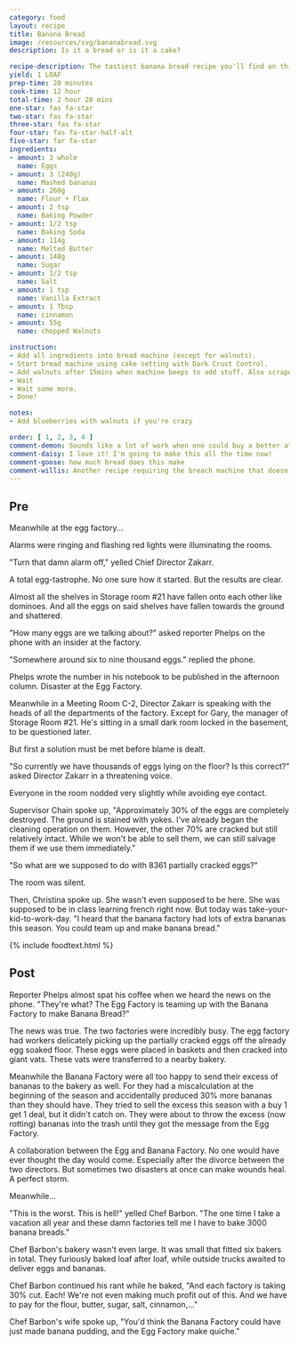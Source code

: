 ```yaml
---
category: food
layout: recipe
title: Banana Bread
image: /resources/svg/bananabread.svg
description: Is it a bread or is it a cake?

recipe-description: The tastiest banana bread recipe you'll find on this website!
yield: 1 LOAF
prep-time: 20 minutes
cook-time: 12 hour
total-time: 2 hour 20 mins
one-star: fas fa-star
two-star: fas fa-star
three-star: fas fa-star
four-star: fas fa-star-half-alt
five-star: far fa-star
ingredients:
- amount: 3 whole
  name: Eggs
- amount: 3 (240g)
  name: Mashed bananas
- amount: 260g
  name: Flour + Flax
- amount: 2 tsp
  name: Baking Powder
- amount: 1/2 tsp
  name: Baking Soda
- amount: 114g
  name: Melted Butter
- amount: 148g
  name: Sugar
- amount: 1/2 tsp
  name: Salt
- amount: 1 tsp
  name: Vanilla Extract
- amount: 1 Tbsp
  name: cinnamon
- amount: 55g
  name: chopped Walnuts

instruction:
- Add all ingredients into bread machine (except for walnuts).
- Start bread machine using cake setting with Dark Crust Control.
- Add walnuts after 15mins when machine beeps to add stuff. Also scrape the sides.
- Wait
- Wait some more.
- Done!

notes:
- Add blueberries with walnuts if you're crazy

order: [ 1, 2, 3, 4 ]
comment-demon: Sounds like a lot of work when one could buy a better at the grocery store
comment-daisy: I love it! I'm going to make this all the time now!
comment-goose: how much bread does this make
comment-willis: Another recipe requiring the breach machine that doesn't list any information of said machine. How the heck am I supposed to use this recipe?
---
```

## Pre

Meanwhile at the egg factory...

Alarms were ringing and flashing red lights were illuminating the rooms.

"Turn that damn alarm off," yelled Chief Director Zakarr.

A total egg-tastrophe. No one sure how it started. But the results are clear. 

Almost all the shelves in Storage room #21 have fallen onto each other like dominoes. And all the eggs on said shelves have fallen towards the ground and shattered.

"How many eggs are we talking about?" asked reporter Phelps on the phone with an insider at the factory.

"Somewhere around six to nine thousand eggs." replied the phone.

Phelps wrote the number in his notebook to be published in the afternoon column. Disaster at the Egg Factory.

Meanwhile in a Meeting Room C-2, Director Zakarr is speaking with the heads of all the departments of the factory. Except for Gary, the manager of Storage Room #21. He's sitting in a small dark room locked in the basement, to be questioned later.

But first a solution must be met before blame is dealt.

"So currently we have thousands of eggs lying on the floor? Is this correct?" asked Director Zakarr in a threatening voice.

Everyone in the room nodded very slightly while avoiding eye contact. 

Supervisor Chain spoke up, "Approximately 30% of the eggs are completely destroyed. The ground is stained with yokes. I've already began the cleaning operation on them. However, the other 70% are cracked but still relatively intact. While we won't be able to sell them, we can still salvage them if we use them immediately."

"So what are we supposed to do with 8361 partially cracked eggs?"

The room was silent.

Then, Christina spoke up. She wasn't even supposed to be here. She was supposed to be in class learning french right now. But today was take-your-kid-to-work-day. "I heard that the banana factory had lots of extra bananas this season. You could team up and make banana bread."

{% include foodtext.html %}

## Post

Reporter Phelps almost spat his coffee when we heard the news on the phone. "They're what? The Egg Factory is teaming up with the Banana Factory to make Banana Bread?"

The news was true. The two factories were incredibly busy. The egg factory had workers delicately picking up the partially cracked eggs off the already egg soaked floor. These eggs were placed in baskets and then cracked into giant vats. These vats were transferred to a nearby bakery. 

Meanwhile the Banana Factory were all too happy to send their excess of bananas to the bakery as well. For they had a miscalculation at the beginning of the season and accidentally produced 30% more bananas than they should have. They tried to sell the excess this season with a buy 1 get 1 deal, but it didn't catch on. They were about to throw the excess (now rotting) bananas into the trash until they got the message from the Egg Factory.

A collaboration between the Egg and Banana Factory. No one would have ever thought the day would come. Especially after the divorce between the two directors. But sometimes two disasters at once can make wounds heal. A perfect storm.

Meanwhile...

"This is the worst. This is hell!" yelled Chef Barbon. "The one time I take a vacation all year and these damn factories tell me I have to bake 3000 banana breads."

Chef Barbon's bakery wasn't even large. It was small that fitted six bakers in total. They furiously baked loaf after loaf, while outside trucks awaited to deliver eggs and bananas. 

Chef Barbon continued his rant while he baked, "And each factory is taking 30% cut. Each! We're not even making much profit out of this. And we have to pay for the flour, butter, sugar, salt, cinnamon,..."

Chef Barbon's wife spoke up, "You'd think the Banana Factory could have just made banana pudding, and the Egg Factory make quiche."